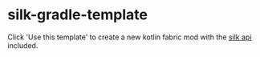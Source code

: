 # silk-gradle-template

Click 'Use this template' to create a new kotlin fabric mod with the [silk api](https://github.com/silkMC/silk) included.
